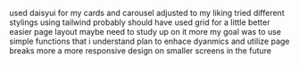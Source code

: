 used daisyui for my cards and carousel adjusted to my liking
tried different stylings using tailwind 
probably should have used grid for a little better easier page layout maybe need to study up on it more
my goal was to use simple functions that i understand
plan to enhace dyanmics and utilize page breaks more a more responsive design on smaller screens in the future